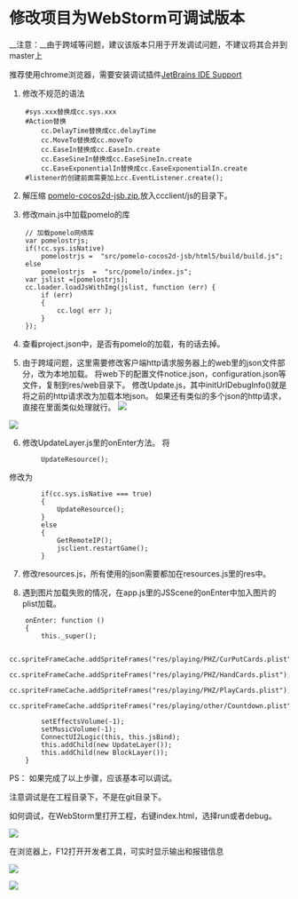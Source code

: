 # 修改项目为WebStorm可调试版本

__注意：__由于跨域等问题，建议该版本只用于开发调试问题，不建议将其合并到master上

推荐使用chrome浏览器，需要安装调试插件[JetBrains IDE Support](img17/chrome_debug.crx)

1. 修改不规范的语法
```
	#sys.xxx替换成cc.sys.xxx
	#Action替换
		cc.DelayTime替换成cc.delayTime
		cc.MoveTo替换成cc.moveTo
		cc.EaseIn替换成cc.EaseIn.create
		cc.EaseSineIn替换成cc.EaseSineIn.create
		cc.EaseExponentialIn替换成cc.EaseExponentialIn.create
	#listener的创建前面需要加上cc.EventListener.create();
```
	
2. 解压缩 [pomelo-cocos2d-jsb.zip](img17/pomelo-cocos2d-jsb.zip),放入ccclient/js的目录下。

3. 修改main.js中加载pomelo的库
```
	// 加载pomelo网络库
    var pomelostrjs;
    if(!cc.sys.isNative)
        pomelostrjs =  "src/pomelo-cocos2d-jsb/html5/build/build.js";
    else
        pomelostrjs  =  "src/pomelo/index.js";
    var jslist =[pomelostrjs];
    cc.loader.loadJsWithImg(jslist, function (err) {
        if (err)
        {
            cc.log( err );
        }
    });
```
	
4. 查看project.json中，是否有pomelo的加载，有的话去掉。

5. 由于跨域问题，这里需要修改客户端http请求服务器上的web里的json文件部分，改为本地加载。
将web下的配置文件notice.json，configuration.json等文件，复制到res/web目录下。
修改Update.js，其中initUrlDebugInfo()就是将之前的http请求改为加载本地json。
如果还有类似的多个json的http请求，直接在里面类似处理就行。
![](img17/1.png)

![](img17/2.png)
   
6. 修改UpdateLayer.js里的onEnter方法。
将			
```
		UpdateResource();	
```
修改为
```
		if(cc.sys.isNative === true)
		{
			UpdateResource();
		}
		else
		{
			GetRemoteIP();
			jsclient.restartGame();
		}
```
   
7. 修改resources.js，所有使用的json需要都加在resources.js里的res中。

8. 遇到图片加载失败的情况，在app.js里的JSScene的onEnter中加入图片的plist加载。
```
	onEnter: function ()
	{
		this._super();

		cc.spriteFrameCache.addSpriteFrames("res/playing/PHZ/CurPutCards.plist");
		cc.spriteFrameCache.addSpriteFrames("res/playing/PHZ/HandCards.plist");
		cc.spriteFrameCache.addSpriteFrames("res/playing/PHZ/PlayCards.plist");
		cc.spriteFrameCache.addSpriteFrames("res/playing/other/Countdown.plist");

		setEffectsVolume(-1);
		setMusicVolume(-1);
		ConnectUI2Logic(this, this.jsBind);
		this.addChild(new UpdateLayer());
		this.addChild(new BlockLayer());
	}
```

PS：	
如果完成了以上步骤，应该基本可以调试。

注意调试是在工程目录下，不是在git目录下。

如何调试，在WebStorm里打开工程，右键index.html，选择run或者debug。

![](img17/3.png)

在浏览器上，F12打开开发者工具，可实时显示输出和报错信息

![](img17/4.png)

![](img17/5.png)









